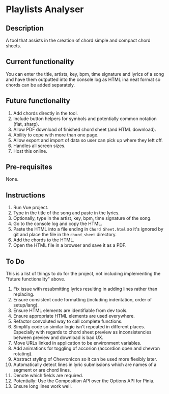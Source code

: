 # Playlists Analyser
## Description
A tool that assists in the creation of chord simple and compact chord sheets.

## Current functionality
You can enter the title, artists, key, bpm, time signature and lyrics of a song and have them outputted into the console log as HTML ina  neat format so chords can be added separately.

## Future functionality
1. Add chords directly in the tool.
1. Include button helpers for symbols and potentially common notation (flat, sharp).
1. Allow PDF download of finished chord sheet (and HTML download).
1. Ability to cope with more than one page.
1. Allow export and import of data so user can pick up where they left off.
1. Handles all screen sizes.
1. Host this online.

## Pre-requisites
None.

## Instructions
1. Run Vue project.
1. Type in the title of the song and paste in the lyrics.
1. Optionally, type in the artist, key, bpm, time signature of the song.
1. Go to the console log and copy the HTML.
1. Paste the HTML into a file ending in `Chord Sheet.html` so it's ignored by git and place the file in the `chord_sheet` directory.
1. Add the chords to the HTML.
1. Open the HTML file in a browser and save it as a PDF.

## To Do
This is a list of things to do for the project, not including implementing the "future functionality" above.
1. Fix issue with resubmitting lyrics resulting in adding lines rather than replacing.
1. Ensure consistent code formatting (including indentation, order of setup/lang).
1. Ensure HTML elements are identifiable from dev tools.
1. Ensure appropriate HTML elements are used everywhere.
1. Refactor convoluted way to call complete functions.
1. Simplify code so similar logic isn't repeated in different places. Especially with regards to chord sheet preview as inconsistencies between preview and download is bad UX.
1. Move URLs linked in application to be environment variables.
1. Add animations for toggling of accorion (accordion open and chevron rotating).
1. Abstract styling of ChevronIcon so it can be used more flexibly later.
1. Automatically detect lines in lyric submissions which are names of a segment or are chord lines.
1. Denote which fields are required.
1. Potentially: Use the Composition API over the Options API for Pinia.
1. Ensure long lines work well.